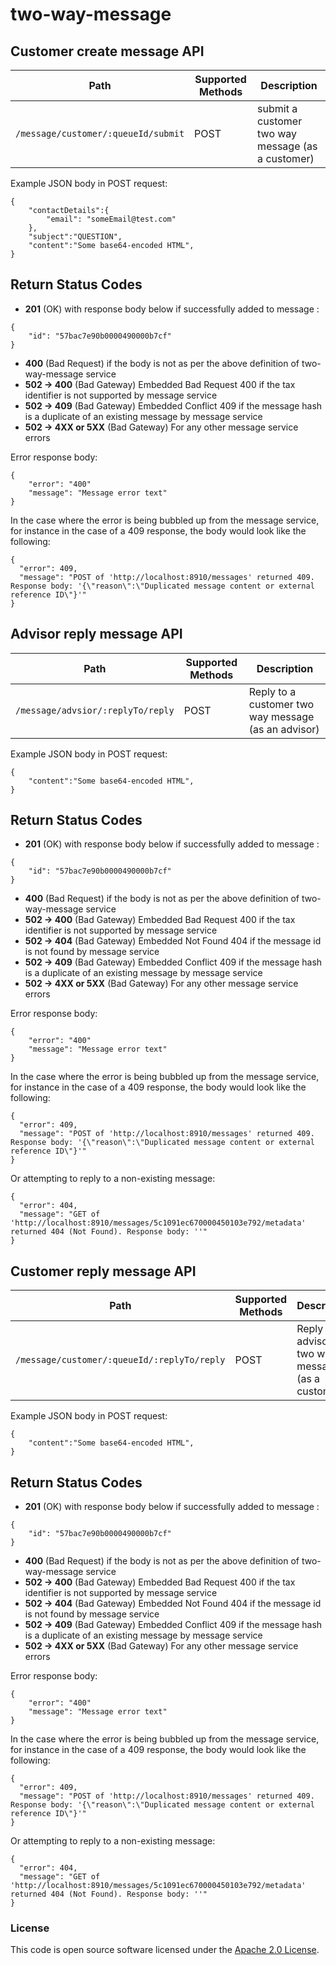 
# two-way-message

## Customer create message API

| Path | Supported Methods | Description
|---|---|---
|`/message/customer/:queueId/submit`|POST|submit a customer two way message (as a customer)

Example JSON body in POST request:
```
{ 
    "contactDetails":{
        "email": "someEmail@test.com"
    },
    "subject":"QUESTION",
    "content":"Some base64-encoded HTML",
}
```

## Return Status Codes

- **201** (OK) with response body below if successfully added to message :

```
{
    "id": "57bac7e90b0000490000b7cf"
}
```

- **400** (Bad Request) if the body is not as per the above definition of two-way-message service
- **502 -> 400** (Bad Gateway) Embedded Bad Request 400 if the tax identifier is not supported by message service
- **502 -> 409** (Bad Gateway) Embedded Conflict 409 if the message hash is a duplicate of an existing message by message service
- **502 -> 4XX or 5XX** (Bad Gateway) For any other message service errors

Error response body:
```
{
    "error": "400"
    "message": "Message error text"
}
```

In the case where the error is being bubbled up from the message service, for instance in the case of a 409 response, the body would look like the following:
```
{
  "error": 409,
  "message": "POST of 'http://localhost:8910/messages' returned 409. Response body: '{\"reason\":\"Duplicated message content or external reference ID\"}'"
}
```

## Advisor reply message API

| Path | Supported Methods | Description
|---|---|---
|`/message/advsior/:replyTo/reply`|POST|Reply to a customer two way message (as an advisor)

Example JSON body in POST request:
```
{
    "content":"Some base64-encoded HTML",
}
```

## Return Status Codes

- **201** (OK) with response body below if successfully added to message :

```
{
    "id": "57bac7e90b0000490000b7cf"
}
```

- **400** (Bad Request) if the body is not as per the above definition of two-way-message service
- **502 -> 400** (Bad Gateway) Embedded Bad Request 400 if the tax identifier is not supported by message service
- **502 -> 404** (Bad Gateway) Embedded Not Found 404 if the message id is not found by message service
- **502 -> 409** (Bad Gateway) Embedded Conflict 409 if the message hash is a duplicate of an existing message by message service
- **502 -> 4XX or 5XX** (Bad Gateway) For any other message service errors

Error response body:
```
{
    "error": "400"
    "message": "Message error text"
}
```

In the case where the error is being bubbled up from the message service, for instance in the case of a 409 response, the body would look like the following:
```
{
  "error": 409,
  "message": "POST of 'http://localhost:8910/messages' returned 409. Response body: '{\"reason\":\"Duplicated message content or external reference ID\"}'"
}
```

Or attempting to reply to a non-existing message:
```
{
  "error": 404,
  "message": "GET of 'http://localhost:8910/messages/5c1091ec670000450103e792/metadata' returned 404 (Not Found). Response body: ''"
}
```

## Customer reply message API

| Path | Supported Methods | Description
|---|---|---
|`/message/customer/:queueId/:replyTo/reply`|POST|Reply to an advisor's two way message (as a customer)

Example JSON body in POST request:
```
{
    "content":"Some base64-encoded HTML",
}
```

## Return Status Codes

- **201** (OK) with response body below if successfully added to message :

```
{
    "id": "57bac7e90b0000490000b7cf"
}
```

- **400** (Bad Request) if the body is not as per the above definition of two-way-message service
- **502 -> 400** (Bad Gateway) Embedded Bad Request 400 if the tax identifier is not supported by message service
- **502 -> 404** (Bad Gateway) Embedded Not Found 404 if the message id is not found by message service
- **502 -> 409** (Bad Gateway) Embedded Conflict 409 if the message hash is a duplicate of an existing message by message service
- **502 -> 4XX or 5XX** (Bad Gateway) For any other message service errors

Error response body:
```
{
    "error": "400"
    "message": "Message error text"
}
```

In the case where the error is being bubbled up from the message service, for instance in the case of a 409 response, the body would look like the following:
```
{
  "error": 409,
  "message": "POST of 'http://localhost:8910/messages' returned 409. Response body: '{\"reason\":\"Duplicated message content or external reference ID\"}'"
}
```

Or attempting to reply to a non-existing message:
```
{
  "error": 404,
  "message": "GET of 'http://localhost:8910/messages/5c1091ec670000450103e792/metadata' returned 404 (Not Found). Response body: ''"
}
```

### License
This code is open source software licensed under the [Apache 2.0 License]("http://www.apache.org/licenses/LICENSE-2.0.html").
